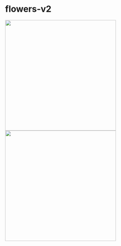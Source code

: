 # flowers-v2

<img src="https://github.com/richie-south/flowers-v2/blob/master/icon/icon-web.png" width="360" />
<img src="https://github.com/richie-south/flowers-v2/blob/master/icon/icon-web-2.png" width="360" />
